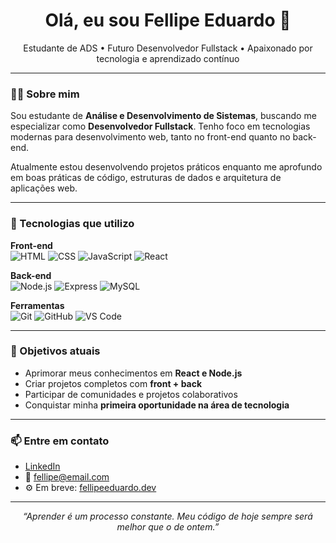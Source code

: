 <h1 align="center">Olá, eu sou Fellipe Eduardo 👋</h1>

<p align="center">
  Estudante de ADS • Futuro Desenvolvedor Fullstack • Apaixonado por tecnologia e aprendizado contínuo
</p>

---

### 👨‍💻 Sobre mim

Sou estudante de **Análise e Desenvolvimento de Sistemas**, buscando me especializar como **Desenvolvedor Fullstack**. Tenho foco em tecnologias modernas para desenvolvimento web, tanto no front-end quanto no back-end.

Atualmente estou desenvolvendo projetos práticos enquanto me aprofundo em boas práticas de código, estruturas de dados e arquitetura de aplicações web.

---

### 🧰 Tecnologias que utilizo

**Front-end**  
![HTML](https://img.shields.io/badge/HTML5-E34F26?style=flat-square&logo=html5&logoColor=white)
![CSS](https://img.shields.io/badge/CSS3-1572B6?style=flat-square&logo=css3&logoColor=white)
![JavaScript](https://img.shields.io/badge/JavaScript-F7DF1E?style=flat-square&logo=javascript&logoColor=black)
![React](https://img.shields.io/badge/React-20232A?style=flat-square&logo=react&logoColor=61DAFB)

**Back-end**  
![Node.js](https://img.shields.io/badge/Node.js-339933?style=flat-square&logo=node-dot-js&logoColor=white)
![Express](https://img.shields.io/badge/Express.js-000000?style=flat-square&logo=express&logoColor=white)
![MySQL](https://img.shields.io/badge/MySQL-00758F?style=flat-square&logo=mysql&logoColor=white)

**Ferramentas**  
![Git](https://img.shields.io/badge/Git-F05032?style=flat-square&logo=git&logoColor=white)
![GitHub](https://img.shields.io/badge/GitHub-181717?style=flat-square&logo=github&logoColor=white)
![VS Code](https://img.shields.io/badge/VS%20Code-007ACC?style=flat-square&logo=visual-studio-code&logoColor=white)

---

### 🎯 Objetivos atuais

- Aprimorar meus conhecimentos em **React e Node.js**
- Criar projetos completos com **front + back**
- Participar de comunidades e projetos colaborativos
- Conquistar minha **primeira oportunidade na área de tecnologia**

---

### 📫 Entre em contato

- [LinkedIn](https://linkedin.com/in/fellipeeduardo)
- 📧 fellipe@email.com
- ⚙️ Em breve: [fellipeeduardo.dev](https://fellipeeduardo.dev)

---

<p align="center">
  <em>“Aprender é um processo constante. Meu código de hoje sempre será melhor que o de ontem.”</em>
</p>
